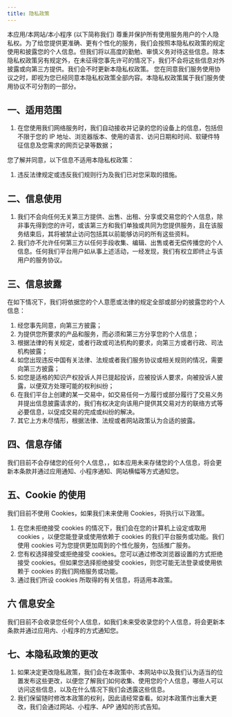 ```yaml
---
title: 隐私政策
---
```


本应用/本网站/本小程序 (以下简称我们) 尊重并保护所有使用服务用户的个人隐私权。为了给您提供更准确、更有个性化的服务，我们会按照本隐私权政策的规定使用和披露您的个人信息。但我们将以高度的勤勉、审慎义务对待这些信息。除本隐私权政策另有规定外，在未征得您事先许可的情况下，我们不会将这些信息对外披露或向第三方提供。我们会不时更新本隐私权政策。 您在同意我们服务使用协议之时，即视为您已经同意本隐私权政策全部内容。本隐私权政策属于我们服务使用协议不可分割的一部分。

## 一、适用范围

1. 在您使用我们网络服务时，我们自动接收并记录的您的设备上的信息，包括但不限于您的 IP 地址、浏览器版本、使用的语言、访问日期和时间、软硬件特征信息及您需求的网页记录等数据；

您了解并同意，以下信息不适用本隐私权政策：

1. 违反法律规定或违反我们规则行为及我们已对您采取的措施。

## 二、信息使用

1. 我们不会向任何无关第三方提供、出售、出租、分享或交易您的个人信息，除非事先得到您的许可，或该第三方和我们单独或共同为您提供服务，且在该服务结束后，其将被禁止访问包括其以前能够访问的所有这些资料。
1. 我们亦不允许任何第三方以任何手段收集、编辑、出售或者无偿传播您的个人信息。任何我们平台用户如从事上述活动，一经发现，我们有权立即终止与该用户的服务协议。

## 三、信息披露

在如下情况下，我们将依据您的个人意愿或法律的规定全部或部分的披露您的个人信息：

1. 经您事先同意，向第三方披露；
1. 为提供您所要求的产品和服务，而必须和第三方分享您的个人信息；
1. 根据法律的有关规定，或者行政或司法机构的要求，向第三方或者行政、司法机构披露；
1. 如您出现违反中国有关法律、法规或者我们服务协议或相关规则的情况，需要向第三方披露；
1. 如您是适格的知识产权投诉人并已提起投诉，应被投诉人要求，向被投诉人披露，以便双方处理可能的权利纠纷；
1. 在我们平台上创建的某一交易中，如交易任何一方履行或部分履行了交易义务并提出信息披露请求的，我们有权决定向该用户提供其交易对方的联络方式等必要信息，以促成交易的完成或纠纷的解决。
1. 其它上方未尽情形，根据法律、法规或者网站政策认为合适的披露。

## 四、信息存储

我们目前不会存储您的任何个人信息，，如本应用未来存储您的个人信息，将会更新本条款并通过应用通知、小程序通知、网站横幅等方式通知您。

## 五、Cookie 的使用

我们目前不使用 Cookies，如果我们未来使用 Cookies，将执行以下政策。

1. 在您未拒绝接受 cookies 的情况下，我们会在您的计算机上设定或取用 cookies ，以便您能登录或使用依赖于 cookies 的我们平台服务或功能。我们使用 cookies 可为您提供更加周到的个性化服务，包括推广服务。
1. 您有权选择接受或拒绝接受 cookies。您可以通过修改浏览器设置的方式拒绝接受 cookies。但如果您选择拒绝接受 cookies，则您可能无法登录或使用依赖于 cookies 的我们网络服务或功能。
1. 通过我们所设 cookies 所取得的有关信息，将适用本政策。

## 六 信息安全

我们目前不会收录您任何个人信息，如我们未来受收录您的个人信息，将会更新本条款并通过应用内、小程序的方式通知您。

## 七、本隐私政策的更改

1. 如果决定更改隐私政策，我们会在本政策中、本网站中以及我们认为适当的位置发布这些更改，以便您了解我们如何收集、使用您的个人信息，哪些人可以访问这些信息，以及在什么情况下我们会透露这些信息。
1. 我们保留随时修改本政策的权利，因此请经常查看。如对本政策作出重大更改，我们会通过网站、小程序、APP 通知的形式告知。
